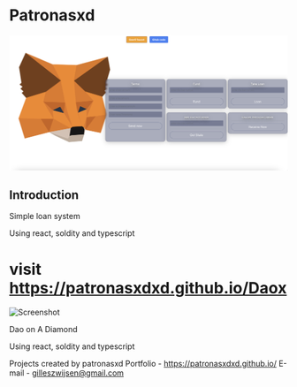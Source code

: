 # Patronasxd
![Screenshot](image.png)

## Introduction
Simple loan system

Using react, soldity and typescript

# visit https://patronasxdxd.github.io/Daox
![Screenshot](imageDao.png)

Dao on A Diamond

Using react, soldity and typescript

Projects created by patronasxd
Portfolio - https://patronasxdxd.github.io/
E-mail - gilleszwijsen@gmail.com
